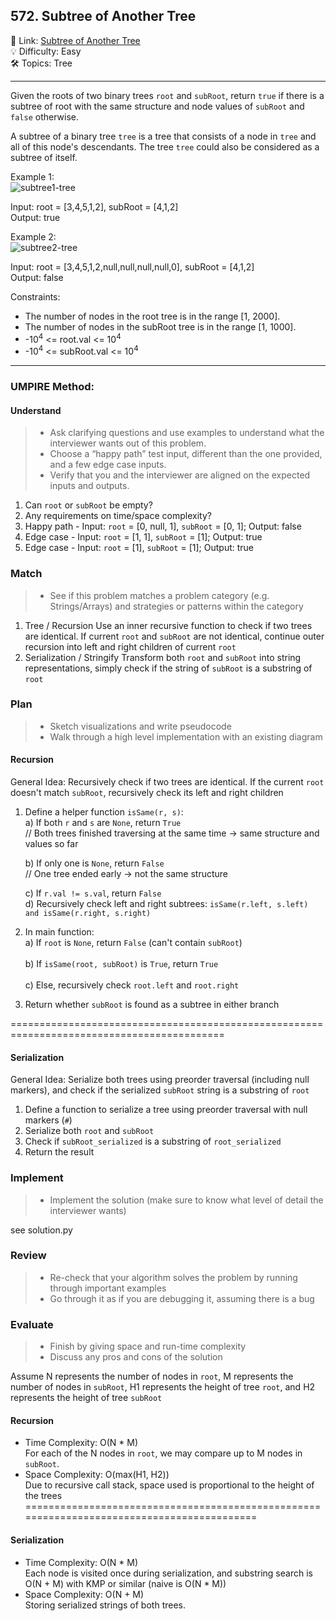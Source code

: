 ## 572. Subtree of Another Tree
🔗 Link: [Subtree of Another Tree](https://leetcode.com/problems/subtree-of-another-tree/description/)<br>
💡 Difficulty: Easy<br>
🛠️ Topics: Tree<br>

<hr>

Given the roots of two binary trees `root` and `subRoot`, return `true` if there is a subtree of root with the same structure and node values of `subRoot` and `false` otherwise.

A subtree of a binary tree `tree` is a tree that consists of a node in `tree` and all of this node's descendants. The tree `tree` could also be considered as a subtree of itself.<br>


Example 1:<br>
![subtree1-tree](https://github.com/user-attachments/assets/e5809621-10cc-400c-87bc-21904bd4be7b)


Input: root = [3,4,5,1,2], subRoot = [4,1,2]<br>
Output: true<br>


Example 2:<br>
![subtree2-tree](https://github.com/user-attachments/assets/531ab984-c59e-41cc-9877-a4ad4280bcae)


Input: root = [3,4,5,1,2,null,null,null,null,0], subRoot = [4,1,2]<br>
Output: false<br>


Constraints:<br>

- The number of nodes in the root tree is in the range [1, 2000].
- The number of nodes in the subRoot tree is in the range [1, 1000].
- -10<sup>4</sup> <= root.val <= 10<sup>4</sup>
- -10<sup>4</sup> <= subRoot.val <= 10<sup>4</sup>

<hr>

### UMPIRE Method:
#### Understand

> - Ask clarifying questions and use examples to understand what the interviewer wants out of this problem.
> - Choose a “happy path” test input, different than the one provided, and a few edge case inputs. 
> - Verify that you and the interviewer are aligned on the expected inputs and outputs.
1. Can `root` or `subRoot` be empty?
2. Any requirements on time/space complexity?
3. Happy path - Input: `root` = [0, null, 1], `subRoot` = [0, 1]; Output: false
4. Edge case - Input: `root` = [1, 1], `subRoot` = [1]; Output: true
5. Edge case - Input: `root` = [1], `subRoot` = [1]; Output: true

### Match
> - See if this problem matches a problem category (e.g. Strings/Arrays) and strategies or patterns within the category
1. Tree / Recursion
   Use an inner recursive function to check if two trees are identical. If current `root` and `subRoot` are not identical, continue outer recursion into left and right children of current `root`
2. Serialization / Stringify
   Transform both `root` and `subRoot` into string representations, simply check if the string of `subRoot` is a substring of `root`
   
### Plan
> - Sketch visualizations and write pseudocode
> - Walk through a high level implementation with an existing diagram

#### Recursion
General Idea: Recursively check if two trees are identical. If the current `root` doesn't match `subRoot`, recursively check its left and right children

1) Define a helper function `isSame(r, s)`:<br>
   a) If both `r` and `s` are `None`, return `True`<br>
      // Both trees finished traversing at the same time → same structure and values so far<br>
      
   b) If only one is `None`, return `False`<br>
      // One tree ended early → not the same structure
   
   c) If `r.val != s.val`, return `False`<br>
   d) Recursively check left and right subtrees: `isSame(r.left, s.left) and isSame(r.right, s.right)`<br>

3) In main function:<br>
   a) If `root` is `None`, return `False` (can't contain `subRoot`)<br>  
   b) If `isSame(root, subRoot)` is `True`, return `True`<br>  
   c) Else, recursively check `root.left` and `root.right`<br>  

4) Return whether `subRoot` is found as a subtree in either branch

===========================================================================================
#### Serialization
General Idea: Serialize both trees using preorder traversal (including null markers), and check if the serialized `subRoot` string is a substring of `root`

1) Define a function to serialize a tree using preorder traversal with null markers (`#`)
2) Serialize both `root` and `subRoot`
3) Check if `subRoot_serialized` is a substring of `root_serialized`
4) Return the result
    
### Implement
> - Implement the solution (make sure to know what level of detail the interviewer wants)

see solution.py

### Review
> - Re-check that your algorithm solves the problem by running through important examples
> - Go through it as if you are debugging it, assuming there is a bug
### Evaluate
> - Finish by giving space and run-time complexity
> - Discuss any pros and cons of the solution

Assume N represents the number of nodes in `root`, M represents the number of nodes in `subRoot`, H1 represents the height of tree `root`, and H2 represents the height of tree `subRoot` 

#### Recursion
- Time Complexity: O(N * M)<br>
  For each of the N nodes in `root`, we may compare up to M nodes in `subRoot`.
- Space Complexity: O(max(H1, H2))<br>
 Due to recursive call stack, space used is proportional to the height of the trees
===========================================================================================
#### Serialization
- Time Complexity: O(N * M)<br>
  Each node is visited once during serialization, and substring search is O(N + M) with KMP or similar (naive is O(N * M))
- Space Complexity: O(N + M)<br>
  Storing serialized strings of both trees.
